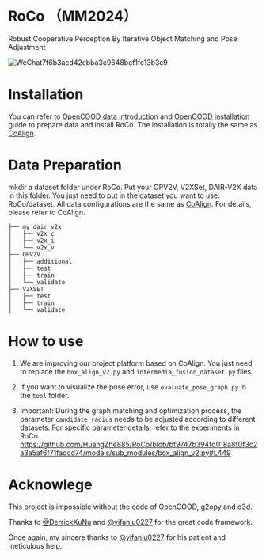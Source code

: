 # RoCo  （MM2024）
Robust Cooperative Perception By Iterative Object Matching and Pose Adjustment


![WeChat7f6b3acd42cbba3c9648bcf1fc13b3c9](https://github.com/user-attachments/assets/5674d1f6-5b57-4f09-b129-151f4130739f)

# Installation
You can refer to [OpenCOOD data introduction](https://opencood.readthedocs.io/en/latest/md_files/data_intro.html) and [OpenCOOD installation](https://opencood.readthedocs.io/en/latest/md_files/installation.html) guide to prepare data and install RoCo. The installation is totally the same as [CoAlign](https://udtkdfu8mk.feishu.cn/docx/LlMpdu3pNoCS94xxhjMcOWIynie).

# Data Preparation

mkdir a dataset folder under RoCo. Put your OPV2V, V2XSet, DAIR-V2X data in this folder. You just need to put in the dataset you want to use.
RoCo/dataset. All data configurations are the same as [CoAlign](https://github.com/yifanlu0227/CoAlign?tab=readme-ov-file). For details, please refer to CoAlign.

```
├── my_dair_v2x 
│   ├── v2x_c
│   ├── v2x_i
│   └── v2x_v
├── OPV2V
│   ├── additional
│   ├── test
│   ├── train
│   └── validate
├── V2XSET
│   ├── test
│   ├── train
│   └── validate
```
#  How to use
1.  We are improving our project platform based on CoAlign. You just need to replace the `box_align_v2.py` and `intermedia_fusion_dataset.py` files.

2.  If you want to visualize the pose error, use `evaluate_pose_graph.py` in the `tool` folder.
3.  Important: During the graph matching and optimization process, the parameter `candidate_radius` needs to be adjusted according to different datasets. For specific parameter details, refer to the experiments in RoCo. https://github.com/HuangZhe885/RoCo/blob/bf9747b394fd018a8f0f3c2a3a5af6f71fadcd74/models/sub_modules/box_align_v2.py#L449 

#  Acknowlege
This project is impossible without the code of OpenCOOD, g2opy and d3d.

Thanks to [@DerrickXuNu](https://github.com/DerrickXuNu) and [@yifanlu0227](https://github.com/yifanlu0227)  for the great code framework.

Once again, my sincere thanks to [@yifanlu0227](https://github.com/yifanlu0227)  for his patient and meticulous help.









